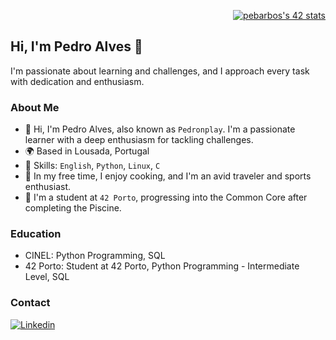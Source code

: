 <p align="right">
  <a href="https://github.com/oakoudad/badge42">
    <img src="https://badge.mediaplus.ma/greenbinary/pebarbos?1337Badge=off&UM6P=off" alt="pebarbos's 42 stats" />
  </a>
</p>

## Hi, I'm Pedro Alves 👋

I'm passionate about learning and challenges, and I approach every task with dedication and enthusiasm.

### About Me

- 👋 Hi, I'm Pedro Alves, also known as `Pedronplay`. I'm a passionate learner with a deep enthusiasm for tackling challenges.
- 🌍 Based in Lousada, Portugal
- 💼 Skills: `English`, `Python`, `Linux`, `C`
- 🍳 In my free time, I enjoy cooking, and I'm an avid traveler and sports enthusiast.
- 🚀 I'm a student at `42 Porto`, progressing into the Common Core after completing the Piscine.


### Education

- CINEL: Python Programming, SQL
- 42 Porto: Student at 42 Porto, Python Programming - Intermediate Level, SQL

### Contact
<a href='https://www.linkedin.com/in/pedro-alves-5287a3a4/' target="_blank">
    <img alt='Linkedin' src='https://img.shields.io/badge/LinkedIn-100000?style=flat&logo=Linkedin&logoColor=white&labelColor=0A66C2&color=0A66C2'/></a>
  </a>
  
<!---
Pedronplay/Pedronplay is a ✨ special ✨ repository because its `README.md` (this file) appears on your GitHub profile.
You can click the Preview link to take a look at your changes.
--->
